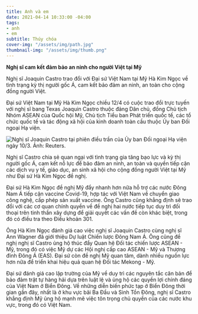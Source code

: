 ```yaml
---
title: Anh và em
date: 2021-04-14 10:33:00 -04:00
tags:
- anh
- em
subtitle: Thúy chóa
cover-img: "/assets/img/path.jpg"
thumbnail-img: "/assets/img/thumb.png"
---
```


**Nghị sĩ cam kết đảm bảo an ninh cho người Việt tại Mỹ**

Nghị sĩ Joaquin Castro trao đổi với Đại sứ Việt Nam tại Mỹ Hà Kim Ngọc về tình trạng kỳ thị người gốc Á, cam kết bảo đảm an ninh, an toàn cho cộng đồng người Việt.

Đại sứ Việt Nam tại Mỹ Hà Kim Ngọc chiều 12/4 có cuộc trao đổi trực tuyến với nghị sĩ bang Texas Joaquin Castro thuộc đảng Dân chủ, đồng Chủ tịch Nhóm ASEAN của Quốc hội Mỹ, Chủ tịch Tiểu ban Phát triển quốc tế, các tổ chức quốc tế và tác động xã hội của kinh doanh toàn cầu thuộc Ủy ban Đối ngoại Hạ viện.

![Nghị sĩ Joaquin Castro tại phiên điều trần của Ủy ban Đối ngoại Hạ viện ngày 10/3. Ảnh: Reuters.](https://i1-vnexpress.vnecdn.net/2021/04/14/2021-03-10T151017Z-2121518492-5799-5352-1618404277.jpg?w=680&h=0&q=100&dpr=1&fit=crop&s=gLrexDLJPja1gMJvY_Ot8A)

Nghị sĩ Castro chia sẻ quan ngại với tình trạng gia tăng bạo lực và kỳ thị người gốc Á, cam kết nỗ lực để bảo đảm an ninh, an toàn và quyền tiếp cận các dịch vụ y tế, giáo dục, an sinh xã hội cho cộng đồng người Việt tại Mỹ như Đại sứ Hà Kim Ngọc đề nghị.

Đại sứ Hà Kim Ngọc đề nghị Mỹ đẩy nhanh hơn nữa hỗ trợ các nước Đông Nam Á tiếp cận vaccine Covid-19, hợp tác với Việt Nam về chuyển giao công nghệ, cấp phép sản xuất vaccine. Ông Castro cũng khẳng định sẽ trao đổi với các cơ quan chính quyền về đề nghị hai nước tiếp tục duy trì đối thoại trên tinh thần xây dựng để giải quyết các vấn đề còn khác biệt, trong đó có điều tra theo Điều khoản 301.

Ông Hà Kim Ngọc đánh giá cao việc nghị sĩ Joaquin Castro cùng nghị sĩ Ann Wagner đã giới thiệu Dự luật Chiến lược Đông Nam Á. Ông cũng đề nghị nghị sĩ Castro ủng hộ thúc đẩy Quan hệ Đối tác chiến lược ASEAN - Mỹ, trong đó có việc Mỹ dự các Hội nghị cấp cao ASEAN - Mỹ và Thượng đỉnh Đông Á (EAS). Đại sứ còn đề nghị Mỹ quan tâm, dành nhiều nguồn lực hơn nữa để triển khai hiệu quả quan hệ Đối tác Mekong - Mỹ.

Đại sứ đánh giá cao lập trường của Mỹ về duy trì các nguyên tắc căn bản để bảo đảm trật tự hàng hải dựa trên luật lệ và ủng hộ các quyền lợi chính đáng của Việt Nam ở Biển Đông. Về những diễn biến phức tạp ở Biển Đông thời gian gần đây, nhất là ở khu vực bãi Ba Đầu và Sinh Tồn Đông, nghị sĩ Castro khẳng định Mỹ ủng hộ mạnh mẽ việc tôn trọng chủ quyền của các nước khu vực, trong đó có Việt Nam.